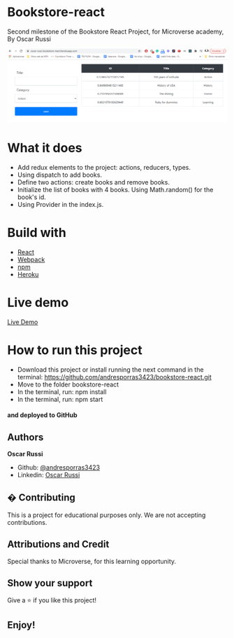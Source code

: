 # Bookstore-react

Second milestone of the Bookstore React Project, for Microverse academy, By Oscar Russi

![screenshot](screenshot.png)

# What it does

- Add redux elements to the project: actions, reducers, types.
- Using dispatch to add books.
- Define two actions: create books and remove books.
- Initialize the list of books with 4 books. Using Math.random() for the book's id.
- Using Provider in the index.js.

# Build with

- [React](https://reactjs.org/)
- [Webpack](https://webpack.js.org/)
- [npm](https://www.npmjs.com/)
- [Heroku](https://www.heroku.com/)

# Live demo

[Live Demo](https://oscar-russi-bookstore-react.herokuapp.com/)

# How to run this project

- Download this project or install running the next command in the terminal: https://github.com/andresporras3423/bookstore-react.git
- Move to the folder bookstore-react
- In the terminal, run: npm install
- In the terminal, run: npm start

#### and deployed to GitHub

## Authors

**Oscar Russi**
- Github: [@andresporras3423](https://github.com/andresporras3423/)
- Linkedin: [Oscar Russi](https://www.linkedin.com/in/oscar-andres-russi-porras)

## � Contributing

This is a project for educational purposes only. We are not accepting contributions.

## Attributions and Credit

Special thanks to Microverse, for this learning opportunity. 

## Show your support

Give a ⭐️ if you like this project!

## Enjoy!